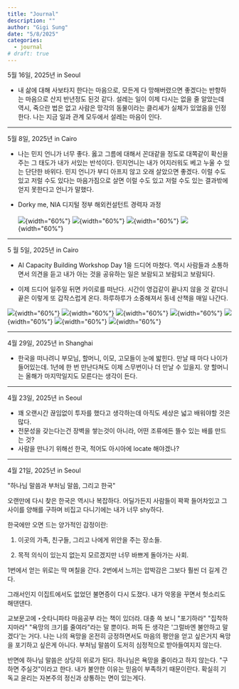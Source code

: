 ```yaml
---
title: "Journal"
description: ""
author: "Gigi Sung"
date: "5/8/2025"
categories:
  - journal
# draft: true
---
```


5월 16일, 2025년 in Seoul

- 내 삶에 대해 사보타지 한다는 마음으로, 모든게 다 망해버렸으면 좋겠다는 반항하는 마음으로 산지 반년정도 된것 같다. 설레는 일이 이제 다시는 없을 줄 알았는데 역시, 죽으란 법은 없고 사람은 망각의 동물이라는 클리셰가 실체가 있었음을 인정한다. 나는 지금 일과 관계 모두에서 설레는 마음이 인다. 




-----------

5월 8일, 2025년 in Cairo


- 나는 민지 언니가 너무 좋다. 옳고 그름에 대해서 꼰대같을 정도로 대쪽같이 확신을 주는 그 태도가 내가 서있는 반석이다. 민지언니는 내가 어지러워도 베고 누울 수 있는 단단한 바위다. 민지 언니가 부디 아프지 않고 오래 살았으면 좋겠다. 이럴 수도 있고 저럴 수도 있다는 마음가짐으로 살면 이럴 수도 있고 저럴 수도 있는 결과밖에 얻지 못한다고 언니가 말했다. <br>

- Dorky me, NIA 디지털 정부 해외컨설턴트 경력자 과정 <br><br>
![](/Logging/data/NIA1.JPG){width="60%"}
![](/Logging/data/NIA2.JPG){width="60%"}
![](/Logging/data/NIA3.JPG){width="60%"}
![](/Logging/data/NIA4.JPG){width="60%"}




-----------

5 월 5일, 2025년 in Cairo

- AI Capacity Building Workshop Day 1을 드디어 마쳤다. 역시 사람들과 소통하면서 의견을 듣고 내가 아는 것을 공유하는 일은 보람되고 보람되고 보람되다. <br>

- 이제 드디어 일주일 뒤면 카이로를 떠난다. 시간이 영겁같이 끝나지 않을 것 같더니 끝은 이렇게 또 갑작스럽게 온다. 하루하루가 소중해져서 동네 산책을 매일 나간다. <br>

![](/Logging/data/cairo1.JPG){width="60%"}
![](/Logging/data/cairo2.JPG){width="60%"}
![](/Logging/data/cairo3.JPG){width="60%"}
![](/Logging/data/cairo4.JPG){width="60%"}
![](/Logging/data/cairo5.JPG){width="60%"}
![](/Logging/data/cairo6.JPG){width="60%"}
![](/Logging/data/cairo7.JPG){width="60%"}

-----------

4월 29일, 2025년 in Shanghai

- 한국을 떠나려니 부모님, 할머니, 이모, 고모들이 눈에 밟힌다. 만날 때 마다 나이가 들어있는데. 1년에 한 번 만난다쳐도 이제 스무번이나 더 만날 수 있을지. 양 할머니는 올해가 마지막일지도 모른다는 생각이 든다. 


-----------

4월 23일, 2025년 in Seoul

- 꽤 오랜시간 끊임없이 투자를 했다고 생각하는데 아직도 세상은 넓고 배워야할 것은 많다. </br>
- 전문성을 갖는다는건 장벽을 쌓는것이 아니라, 어떤 조류에든 뜰수 있는 배를 만드는 것? </br>
- 사람을 만나기 위해선 한국, 적어도 아시아에 locate 해야겠나?



-----------
4월 21일, 2025년 in Seoul

"하나님 말씀과 부처님 말씀, 그리고 한국"

오랜만에 다시 찾은 한국은 역시나 복잡하다. 어딜가든지 사람들이 꽉꽉 들어차있고 그 사이를 양해를 구하며 비집고 다니기에는 내가 너무 shy하다. 

한국에만 오면 드는 양가적인 감정이란:

1. 이곳의 가족, 친구들, 그리고 나에게 위안을 주는 장소들.

2. 목적 의식이 있는지 없는지 모르겠지만 너무 바쁘게 돌아가는 사회.

1번에서 얻는 위로는 딱 며칠을 간다. 
2번에서 느끼는 압박감은 그보다 훨씬 더 길게 간다.

그래서인지 이집트에서도 없었던 불면증이 다시 도졌다. 내가 악몽을 꾸면서 헛소리도 해댄댄다. 

교보문고에 ‣숫타니파타 마음공부 라는 책이 있더라. 대충 쓱 보니 "포기하라" "집착하지마라" "욕망의 크기를 줄여라"라는 말 뿐이다. 퍼뜩 든 생각은 '그럴바엔 불안하고 말겠다'는 거다. 
나는 나의 욕망을 온전히 긍정하면서도 마음의 평안을 얻고 싶은거지 욕망을 포기하고 싶은게 아니다. 
부처님 말씀이 도저히 심정적으로 받아들여지지 않는다. 

반면에 하나님 말씀은 상당히 위로가 된다. 하나님은 욕망을 줄이라고 하지 않는다. "구하면 주실것"이라고 한다. 내가 불안한 이유는 믿음이 부족하기 때문이란다. 확실히 기독교 윤리는 자본주의 정신과 상통하는 면이 있는게다. 

